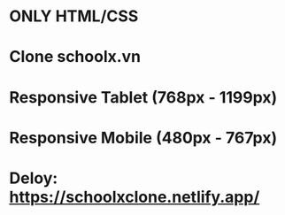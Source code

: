 # ONLY HTML/CSS
# Clone schoolx.vn
# Responsive Tablet (768px - 1199px)
# Responsive Mobile (480px - 767px)
# Deloy: https://schoolxclone.netlify.app/

